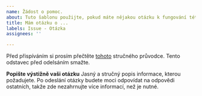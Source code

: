 ```yaml
---
name: Žádost o pomoc.
about: Tuto šablonu použijte, pokud máte nějakou otázku k fungování této aplikace.
title: Mám otázku o ...
labels: Issue - Otázka
assignees: ''

---
```


Před přispíváním si prosím přečtěte [tohoto](https://github.com/HonzaSTECH/Poznavacky/blob/master/documents/CONTRIBUTING.md) stručného průvodce. Tento odstavec před odelsáním smažte.

**Popište výstižně vaši otázku**
Jasný a stručný popis informace, kterou požadujete.
Po odeslání otázky budete moci odpovídat na odpovědi ostatních, takže zde nezahrnujte více informací, než je nutné.
